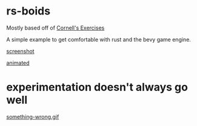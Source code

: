 # rs-boids

Mostly based off of [Cornell's Exercises](https://people.ece.cornell.edu/land/courses/ece4760/labs/s2021/Boids/Boids.html#:~:text=Boids%20is%20an%20artificial%20life,very%20simple%20set%20of%20rules.)

A simple example to get comfortable with rust and the bevy game engine.


[screenshot](./docs/screenshot.png)

[animated](./docs/flocking.gif)



# experimentation doesn't always go well

[something-wrong.gif](./docs/something-wrong.gif)